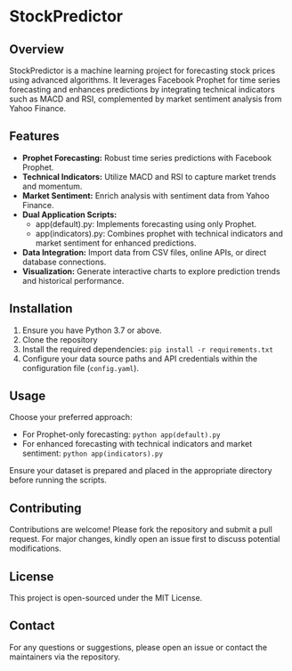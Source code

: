 # StockPredictor

## Overview
StockPredictor is a machine learning project for forecasting stock prices using advanced algorithms. It leverages Facebook Prophet for time series forecasting and enhances predictions by integrating technical indicators such as MACD and RSI, complemented by market sentiment analysis from Yahoo Finance.

## Features
- **Prophet Forecasting:** Robust time series predictions with Facebook Prophet.
- **Technical Indicators:** Utilize MACD and RSI to capture market trends and momentum.
- **Market Sentiment:** Enrich analysis with sentiment data from Yahoo Finance.
- **Dual Application Scripts:**  
    - app(default).py: Implements forecasting using only Prophet.  
    - app(indicators).py: Combines prophet with technical indicators and market sentiment for enhanced predictions.
- **Data Integration:** Import data from CSV files, online APIs, or direct database connections.
- **Visualization:** Generate interactive charts to explore prediction trends and historical performance.

## Installation
1. Ensure you have Python 3.7 or above.
2. Clone the repository
3. Install the required dependencies:
        ```
        pip install -r requirements.txt
        ```
4. Configure your data source paths and API credentials within the configuration file (`config.yaml`).

## Usage
Choose your preferred approach:
- For Prophet-only forecasting:
        ```
        python app(default).py
        ```
- For enhanced forecasting with technical indicators and market sentiment:
        ```
        python app(indicators).py
        ```

Ensure your dataset is prepared and placed in the appropriate directory before running the scripts.

## Contributing
Contributions are welcome! Please fork the repository and submit a pull request. For major changes, kindly open an issue first to discuss potential modifications.

## License
This project is open-sourced under the MIT License.

## Contact
For any questions or suggestions, please open an issue or contact the maintainers via the repository.
